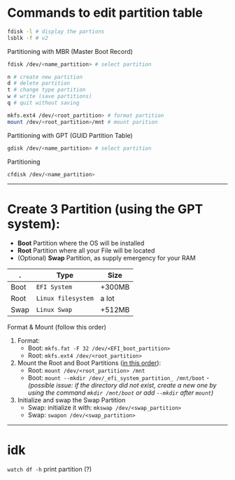 # Commands to edit partition table 
```bash
fdisk -l # display the partions
lsblk -f # v2

```

Partitioning with MBR (Master Boot Record)
```bash
fdisk /dev/<name_partition> # select partition

n # create new partition
d # delete partition
t # change type partition
w # write (save partitions)
q # quit without saving

mkfs.ext4 /dev/<root_partition> # format partition
mount /dev/<root_partition>/mnt # mount parition
```

Partitioning with GPT (GUID Partition Table)
```bash
gdisk /dev/<name_partition> # select partition
```

Partitioning
```bash
cfdisk /dev/<name_partition>
```

---
# Create 3 Partition (using the GPT system):
- **Boot** Partition where the OS will be installed
- **Root** Partition where all your File will be located
- (Optional) **Swap** Partition, as supply emergency for your RAM 

. | Type | Size
-- | -- | --
Boot | `EFI System` | +300MB
Root | `Linux filesystem` | a lot
Swap | `Linux Swap` | +512MB


Format & Mount (follow this order)
1. Format:
	- Boot: `mkfs.fat -F 32 /dev/<EFI_boot_partition>`
	- Root: `mkfs.ext4 /dev/<root_partition>`
2. Mount the Root and Boot Partitions (<ins>in this order</ins>):
	- Root: `mount /dev/<root_partition> /mnt`
	- Boot: `mount --mkdir /dev/_efi_system_partition_ /mnt/boot`
			-_(possible issue: if the directory did not exist, create a new one by using the command `mkdir /mnt/boot` or add `--mkdir` after `mount`)_
3. Initialize and swap the Swap Partition
	- Swap: initialize it with: `mkswap /dev/<swap_partition>`
	- Swap: `swapon /dev/<swap_partition>`


---
# idk
`watch df -h` print partition (?)

